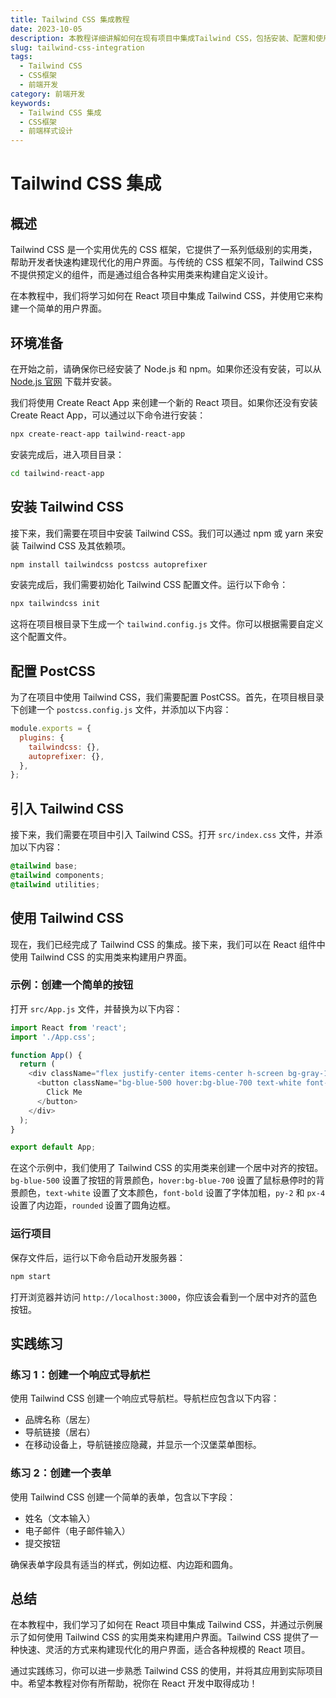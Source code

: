 ```yaml
---
title: Tailwind CSS 集成教程
date: 2023-10-05
description: 本教程详细讲解如何在现有项目中集成Tailwind CSS，包括安装、配置和使用Tailwind CSS进行样式设计。
slug: tailwind-css-integration
tags:
  - Tailwind CSS
  - CSS框架
  - 前端开发
category: 前端开发
keywords:
  - Tailwind CSS 集成
  - CSS框架
  - 前端样式设计
---
```


# Tailwind CSS 集成

## 概述

Tailwind CSS 是一个实用优先的 CSS 框架，它提供了一系列低级别的实用类，帮助开发者快速构建现代化的用户界面。与传统的 CSS 框架不同，Tailwind CSS 不提供预定义的组件，而是通过组合各种实用类来构建自定义设计。

在本教程中，我们将学习如何在 React 项目中集成 Tailwind CSS，并使用它来构建一个简单的用户界面。

## 环境准备

在开始之前，请确保你已经安装了 Node.js 和 npm。如果你还没有安装，可以从 [Node.js 官网](https://nodejs.org/) 下载并安装。

我们将使用 Create React App 来创建一个新的 React 项目。如果你还没有安装 Create React App，可以通过以下命令进行安装：

```bash
npx create-react-app tailwind-react-app
```

安装完成后，进入项目目录：

```bash
cd tailwind-react-app
```

## 安装 Tailwind CSS

接下来，我们需要在项目中安装 Tailwind CSS。我们可以通过 npm 或 yarn 来安装 Tailwind CSS 及其依赖项。

```bash
npm install tailwindcss postcss autoprefixer
```

安装完成后，我们需要初始化 Tailwind CSS 配置文件。运行以下命令：

```bash
npx tailwindcss init
```

这将在项目根目录下生成一个 `tailwind.config.js` 文件。你可以根据需要自定义这个配置文件。

## 配置 PostCSS

为了在项目中使用 Tailwind CSS，我们需要配置 PostCSS。首先，在项目根目录下创建一个 `postcss.config.js` 文件，并添加以下内容：

```javascript
module.exports = {
  plugins: {
    tailwindcss: {},
    autoprefixer: {},
  },
};
```

## 引入 Tailwind CSS

接下来，我们需要在项目中引入 Tailwind CSS。打开 `src/index.css` 文件，并添加以下内容：

```css
@tailwind base;
@tailwind components;
@tailwind utilities;
```

## 使用 Tailwind CSS

现在，我们已经完成了 Tailwind CSS 的集成。接下来，我们可以在 React 组件中使用 Tailwind CSS 的实用类来构建用户界面。

### 示例：创建一个简单的按钮

打开 `src/App.js` 文件，并替换为以下内容：

```javascript
import React from 'react';
import './App.css';

function App() {
  return (
    <div className="flex justify-center items-center h-screen bg-gray-100">
      <button className="bg-blue-500 hover:bg-blue-700 text-white font-bold py-2 px-4 rounded">
        Click Me
      </button>
    </div>
  );
}

export default App;
```

在这个示例中，我们使用了 Tailwind CSS 的实用类来创建一个居中对齐的按钮。`bg-blue-500` 设置了按钮的背景颜色，`hover:bg-blue-700` 设置了鼠标悬停时的背景颜色，`text-white` 设置了文本颜色，`font-bold` 设置了字体加粗，`py-2` 和 `px-4` 设置了内边距，`rounded` 设置了圆角边框。

### 运行项目

保存文件后，运行以下命令启动开发服务器：

```bash
npm start
```

打开浏览器并访问 `http://localhost:3000`，你应该会看到一个居中对齐的蓝色按钮。

## 实践练习

### 练习 1：创建一个响应式导航栏

使用 Tailwind CSS 创建一个响应式导航栏。导航栏应包含以下内容：

- 品牌名称（居左）
- 导航链接（居右）
- 在移动设备上，导航链接应隐藏，并显示一个汉堡菜单图标。

### 练习 2：创建一个表单

使用 Tailwind CSS 创建一个简单的表单，包含以下字段：

- 姓名（文本输入）
- 电子邮件（电子邮件输入）
- 提交按钮

确保表单字段具有适当的样式，例如边框、内边距和圆角。

## 总结

在本教程中，我们学习了如何在 React 项目中集成 Tailwind CSS，并通过示例展示了如何使用 Tailwind CSS 的实用类来构建用户界面。Tailwind CSS 提供了一种快速、灵活的方式来构建现代化的用户界面，适合各种规模的 React 项目。

通过实践练习，你可以进一步熟悉 Tailwind CSS 的使用，并将其应用到实际项目中。希望本教程对你有所帮助，祝你在 React 开发中取得成功！
